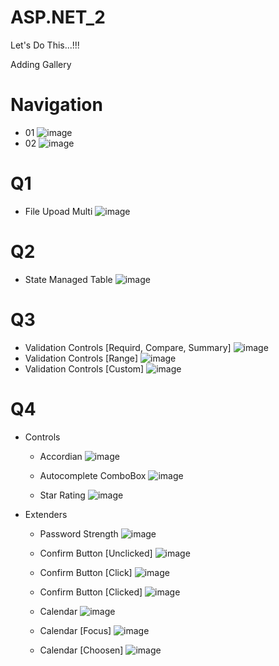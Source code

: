# ASP.NET_2
Let's Do This...!!!

Adding Gallery

# Navigation
- 01
  ![image](https://github.com/Umang-Vadadoriya/ASP.NET_2/assets/91721918/e5e03397-4561-4151-ae5b-f2e0044ed658)
- 02
  ![image](https://github.com/Umang-Vadadoriya/ASP.NET_2/assets/91721918/4d3d44ae-92e8-4dbd-a514-36b2ed73fb1c)

# Q1
- File Upoad Multi
  ![image](https://github.com/Umang-Vadadoriya/ASP.NET_2/assets/91721918/d74c4b2b-4ebc-4884-b6d7-01c6e6756912)

# Q2
- State Managed Table
  ![image](https://github.com/Umang-Vadadoriya/ASP.NET_2/assets/91721918/99d1208c-7484-4c7e-ad6a-43e8ebb77d64)

# Q3
- Validation Controls [Requird, Compare, Summary]
  ![image](https://github.com/Umang-Vadadoriya/ASP.NET_2/assets/91721918/c2e6014a-9fcf-4562-bd55-eb650af48cbd)
- Validation Controls [Range]
  ![image](https://github.com/Umang-Vadadoriya/ASP.NET_2/assets/91721918/3936fd83-cd5a-469e-b897-0e19019a52f0)
- Validation Controls [Custom]
  ![image](https://github.com/Umang-Vadadoriya/ASP.NET_2/assets/91721918/6e8b0a54-2930-4512-92ab-9dd13b359cae)

# Q4
- Controls
  - Accordian
    ![image](https://github.com/Umang-Vadadoriya/ASP.NET_2/assets/91721918/2352d0da-ea8f-42b0-b432-63db4b024861)
    
  - Autocomplete ComboBox
    ![image](https://github.com/Umang-Vadadoriya/ASP.NET_2/assets/91721918/0c4001f8-db1a-47c4-85f4-a6d0b430e635)
    
  - Star Rating
    ![image](https://github.com/Umang-Vadadoriya/ASP.NET_2/assets/91721918/724d581f-ce78-4543-a636-2b165282d15f)

- Extenders
  - Password Strength
    ![image](https://github.com/Umang-Vadadoriya/ASP.NET_2/assets/91721918/210046ea-d07c-4e23-8e13-51d999758c4d)
    
  - Confirm Button [Unclicked]
    ![image](https://github.com/Umang-Vadadoriya/ASP.NET_2/assets/91721918/44231b56-b500-4b4e-94b4-e29746d39b9d)
  - Confirm Button [Click]
    ![image](https://github.com/Umang-Vadadoriya/ASP.NET_2/assets/91721918/7a1ab4cc-8f9d-4d16-a22c-2229a6c0ce0f)
  - Confirm Button [Clicked]
    ![image](https://github.com/Umang-Vadadoriya/ASP.NET_2/assets/91721918/671effac-351e-44c6-b2e9-6bbd59c0e1a3)

  - Calendar
    ![image](https://github.com/Umang-Vadadoriya/ASP.NET_2/assets/91721918/1fe3daa0-7235-4a6d-9e3c-44d91a3c9e57)
  - Calendar [Focus]
    ![image](https://github.com/Umang-Vadadoriya/ASP.NET_2/assets/91721918/500acaf4-1ff1-44bb-bf94-4a8c9396ae15)
  - Calendar [Choosen]
    ![image](https://github.com/Umang-Vadadoriya/ASP.NET_2/assets/91721918/0bb0c790-1161-470b-b09e-52783aafeb99)

  

    



    








